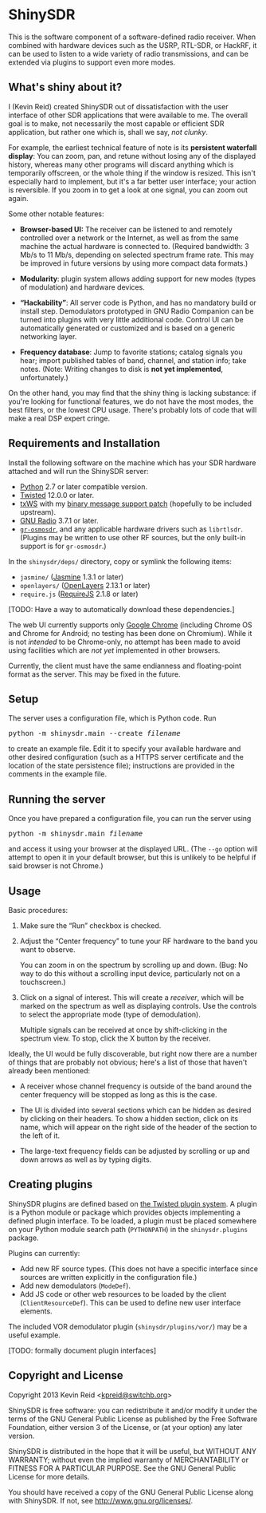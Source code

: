 ShinySDR
========

This is the software component of a software-defined radio receiver. When combined with hardware devices such as the USRP, RTL-SDR, or HackRF, it can be used to listen to a wide variety of radio transmissions, and can be extended via plugins to support even more modes.

What's shiny about it?
----------------------

I (Kevin Reid) created ShinySDR out of dissatisfaction with the user interface of other SDR applications that were available to me. The overall goal is to make, not necessarily the most capable or efficient SDR application, but rather one which is, shall we say, *not clunky*.

For example, the earliest technical feature of note is its **persistent waterfall display**: You can zoom, pan, and retune without losing any of the displayed history, whereas many other programs will discard anything which is temporarily offscreen, or the whole thing if the window is resized. This isn't especially hard to implement, but it's a far better user interface; your action is reversible. If you zoom in to get a look at one signal, you can zoom out again.

Some other notable features:

* **Browser-based UI:** The receiver can be listened to and remotely controlled over a network or the Internet, as well as from the same machine the actual hardware is connected to. (Required bandwidth: 3 Mb/s to 11 Mb/s, depending on selected spectrum frame rate. This may be improved in future versions by using more compact data formats.)

* **Modularity**: plugin system allows adding support for new modes (types of modulation) and hardware devices.

* **“Hackability”**: All server code is Python, and has no mandatory build or install step. Demodulators prototyped in GNU Radio Companion can be turned into plugins with very little additional code. Control UI can be automatically generated or customized and is based on a generic networking layer.

* **Frequency database**: Jump to favorite stations; catalog signals you hear; import published tables of band, channel, and station info; take notes. (Note: Writing changes to disk is **not yet implemented**, unfortunately.)

On the other hand, you may find that the shiny thing is lacking substance: if you're looking for functional features, we do not have the most modes, the best filters, or the lowest CPU usage. There's probably lots of code that will make a real DSP expert cringe.

Requirements and Installation
-----------------------------

Install the following software on the machine which has your SDR hardware attached and will run the ShinySDR server:

* [Python](http://www.python.org/) 2.7 or later compatible version.
* [Twisted](http://twistedmatrix.com/) 12.0.0 or later.
* [txWS](https://github.com/MostAwesomeDude/txWS) with my [binary message support patch](https://github.com/kpreid/txWS/tree/binary) (hopefully to be included upstream).
* [GNU Radio](http://gnuradio.org/) 3.7.1 or later.
* [`gr-osmosdr`](http://sdr.osmocom.org/trac/wiki/GrOsmoSDR), and any applicable hardware drivers such as `librtlsdr`. (Plugins may be written to use other RF sources, but the only built-in support is for `gr-osmosdr`.)

In the `shinysdr/deps/` directory, copy or symlink the following items:

* `jasmine/` ([Jasmine](https://github.com/pivotal/jasmine/) 1.3.1 or later)
* `openlayers/` ([OpenLayers](http://openlayers.org/) 2.13.1 or later)
* `require.js` ([RequireJS](http://requirejs.org/) 2.1.8 or later)

[TODO: Have a way to automatically download these dependencies.]

The web UI currently supports only [Google Chrome](https://www.google.com/chrome/) (including Chrome OS and Chrome for Android; no testing has been done on Chromium).
While it is not *intended* to be Chrome-only, no attempt has been made to avoid using facilities which are *not yet* implemented in other browsers.

Currently, the client must have the same endianness and floating-point format as the server.
This may be fixed in the future.

Setup
-----

The server uses a configuration file, which is Python code.
Run

<pre>python -m shinysdr.main --create <var>filename</var></pre>

to create an example file.
Edit it to specify your available hardware and other desired configuration (such as a HTTPS server certificate and the location of the state persistence file); instructions are provided in the comments in the example file.


Running the server
------------------

Once you have prepared a configuration file, you can run the server using

<pre>python -m shinysdr.main <var>filename</var></pre>

and access it using your browser at the displayed URL. (The `--go` option will attempt to open it in your default browser, but this is unlikely to be helpful if said browser is not Chrome.)

Usage
-----

Basic procedures:

1. Make sure the “Run” checkbox is checked.

2. Adjust the “Center frequency” to tune your RF hardware to the band you want to observe.

   You can zoom in on the spectrum by scrolling up and down. (Bug: No way to do this without a scrolling input device, particularly not on a touchscreen.)

3. Click on a signal of interest. This will create a *receiver*, which will be marked on the spectrum as well as displaying controls. Use the controls to select the appropriate mode (type of demodulation).

   Multiple signals can be received at once by shift-clicking in the spectrum view. To stop, click the X button by the receiver.


Ideally, the UI would be fully discoverable, but right now there are a number of things that are probably not obvious; here's a list of those that haven't already been mentioned:

* A receiver whose channel frequency is outside of the band around the center frequency will be stopped as long as this is the case.

* The UI is divided into several sections which can be hidden as desired by clicking on their headers. To show a hidden section, click on its name, which will appear on the right side of the header of the section to the left of it.

* The large-text frequency fields can be adjusted by scrolling or up and down arrows as well as by typing digits.

Creating plugins
----------------

ShinySDR plugins are defined based on [the Twisted plugin system](https://twistedmatrix.com/documents/12.0.0/core/howto/plugin.html). A plugin is a Python module or package which provides objects implementing a defined plugin interface. To be loaded, a plugin must be placed somewhere on your Python module search path (`PYTHONPATH`) in the `shinysdr.plugins` package.

Plugins can currently:

  * Add new RF source types. (This does not have a specific interface since sources are written explicitly in the configuration file.)
  * Add new demodulators (`ModeDef`).
  * Add JS code or other web resources to be loaded by the client (`ClientResourceDef`). This can be used to define new user interface elements.

The included VOR demodulator plugin (`shinysdr/plugins/vor/`) may be a useful example.

[TODO: formally document plugin interfaces]

Copyright and License
---------------------

Copyright 2013 Kevin Reid &lt;<kpreid@switchb.org>&gt;

ShinySDR is free software: you can redistribute it and/or modify
it under the terms of the GNU General Public License as published by
the Free Software Foundation, either version 3 of the License, or
(at your option) any later version.

ShinySDR is distributed in the hope that it will be useful,
but WITHOUT ANY WARRANTY; without even the implied warranty of
MERCHANTABILITY or FITNESS FOR A PARTICULAR PURPOSE.  See the
GNU General Public License for more details.

You should have received a copy of the GNU General Public License
along with ShinySDR.  If not, see <http://www.gnu.org/licenses/>.
